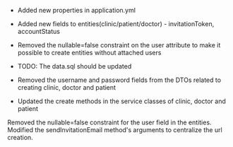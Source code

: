 - Added new properties in application.yml


- Added new fields to entities(clinic/patient/doctor) - invitationToken, accountStatus
- Removed the nullable=false constraint on the user attribute to make it possible to create entities without attached users

- TODO: The data.sql should be updated
- Removed the username and password fields from the DTOs related to creating clinic, doctor and patient
- Updated the create methods in the service classes of clinic, doctor and patient

Removed the nullable=false constraint for the user field in the entities. 
Modified the sendInvitationEmail method's arguments to centralize the url creation.
